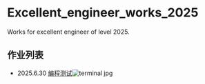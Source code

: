 # Excellent_engineer_works_2025
Works for excellent engineer of level 2025.
## 作业列表
 - 2025.6.30 [编程测试](/work_1/)![terminal jpg](https://github.com/user-attachments/assets/d02a11cb-204d-4093-9de4-693b32975f93)
